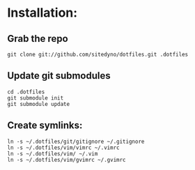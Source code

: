 Installation:
============
Grab the repo
-------------
	git clone git://github.com/sitedyno/dotfiles.git .dotfiles

Update git submodules
---------------------

	cd .dotfiles
	git submodule init
	git submodule update

Create symlinks:
----------------
	ln -s ~/.dotfiles/git/gitignore ~/.gitignore
	ln -s ~/.dotfiles/vim/vimrc ~/.vimrc
	ln -s ~/.dotfiles/vim/ ~/.vim
	ln -s ~/.dotfiles/vim/gvimrc ~/.gvimrc
